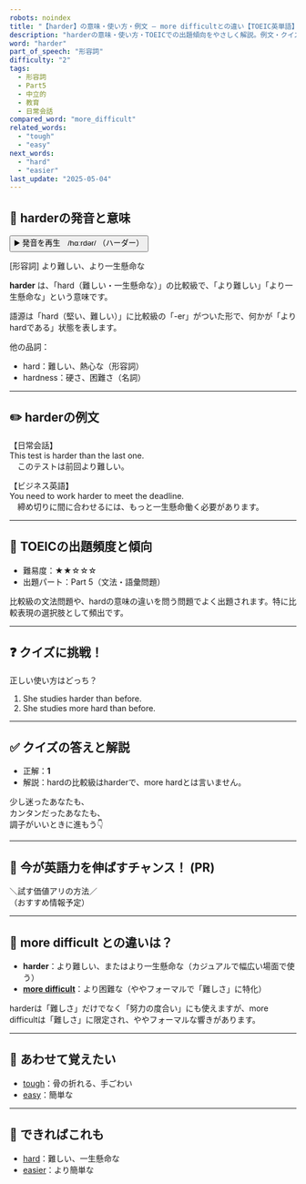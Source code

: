 ```yaml
---
robots: noindex
title: "【harder】の意味・使い方・例文 ― more difficultとの違い【TOEIC英単語】"
description: "harderの意味・使い方・TOEICでの出題傾向をやさしく解説。例文・クイズ付きでmore difficultとの違いもわかりやすく学べます。"
word: "harder"
part_of_speech: "形容詞"
difficulty: "2"
tags:
  - 形容詞
  - Part5
  - 中立的
  - 教育
  - 日常会話
compared_word: "more_difficult"
related_words:
  - "tough"
  - "easy"
next_words:
  - "hard"
  - "easier"
last_update: "2025-05-04"
---
```


## 🔰 harderの発音と意味

<button class="play-audio" onclick="playTTS('harder')">
  <span class="play-audio-main">
    ▶️ 発音を再生　/hɑːrdər/
  </span>
  <span class="play-audio-sub">
    （ハーダー）
  </span>
</button>

[形容詞] より難しい、より一生懸命な

**harder** は、「hard（難しい・一生懸命な）」の比較級で、「より難しい」「より一生懸命な」という意味です。

語源は「hard（堅い、難しい）」に比較級の「-er」がついた形で、何かが「よりhardである」状態を表します。

他の品詞：  
- hard：難しい、熱心な（形容詞）
- hardness：硬さ、困難さ（名詞）

---

## ✏️ harderの例文

【日常会話】  
This test is harder than the last one.  
　このテストは前回より難しい。

【ビジネス英語】  
You need to work harder to meet the deadline.  
　締め切りに間に合わせるには、もっと一生懸命働く必要があります。

---

## 🎯 TOEICの出題頻度と傾向

- 難易度：★★☆☆☆
- 出題パート：Part 5（文法・語彙問題）

比較級の文法問題や、hardの意味の違いを問う問題でよく出題されます。特に比較表現の選択肢として頻出です。

---

## ❓ クイズに挑戦！

正しい使い方はどっち？

1. She studies harder than before.  
2. She studies more hard than before.

---

## ✅ クイズの答えと解説

- 正解：**1**
- 解説：hardの比較級はharderで、more hardとは言いません。

少し迷ったあなたも、  
カンタンだったあなたも、  
調子がいいときに進もう👇️

---

## 🚀 今が英語力を伸ばすチャンス！ (PR)

<div class="info-center">
＼試す価値アリの方法／<br>  
（おすすめ情報予定）
</div>

---

## 🤔  more difficult との違いは？

- **harder**：より難しい、またはより一生懸命な（カジュアルで幅広い場面で使う）
- **[more difficult](/word/more_difficult/)**：より困難な（ややフォーマルで「難しさ」に特化）

harderは「難しさ」だけでなく「努力の度合い」にも使えますが、more difficultは「難しさ」に限定され、ややフォーマルな響きがあります。

---

## 🧩 あわせて覚えたい

- [tough](/word/tough/)：骨の折れる、手ごわい
- [easy](/word/easy/)：簡単な

---

## 📖 できればこれも

- [hard](/word/hard/)：難しい、一生懸命な
- [easier](/word/easier/)：より簡単な

<!-- cvid: aid19_bid19 -->

